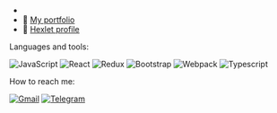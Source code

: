 

-
- 👯 [My portfolio](https://qqqrqq.github.io/portfolio/)
- 🔫 [Hexlet profile](https://ru.hexlet.io/u/user-849622181f2312b9)

Languages and tools:

![JavaScript](https://img.shields.io/badge/-JavaScript-090909?style=for-the-badge&logo=JavaScript)
![React](https://img.shields.io/badge/-React-090909?style=for-the-badge&logo=React)
![Redux](https://img.shields.io/badge/-Redux-090909?style=for-the-badge&logo=Redux)
![Bootstrap](https://img.shields.io/badge/-Bootstrap-090909?style=for-the-badge&logo=Bootstrap)
![Webpack](https://img.shields.io/badge/-Webpack-090909?style=for-the-badge&logo=Webpack)
![Typescript](https://img.shields.io/badge/-Typescript-090909?style=for-the-badge&logo=Typescript)

How to reach me:

[![Gmail](https://img.shields.io/badge/-Gmail-090909?style=for-the-badge&logo=Gmail)](mailto:romamedv298@gmail.com)
[![Telegram](https://img.shields.io/badge/-Telegram-090909?style=for-the-badge&logo=Telegram)](https://t.me/jajajaja21)
